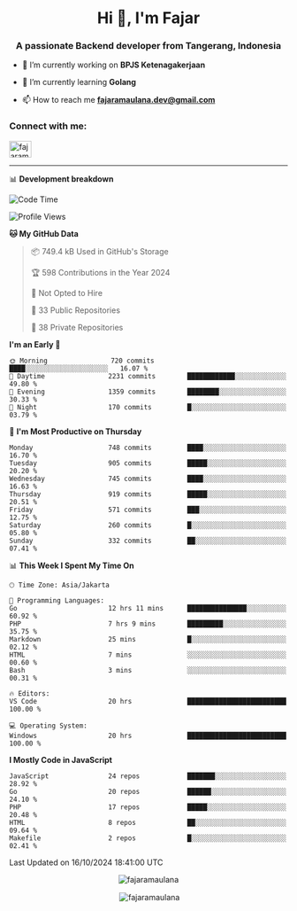 <h1 align="center">Hi 👋, I'm Fajar</h1>
<h3 align="center">A passionate Backend developer from Tangerang, Indonesia</h3>

<!-- <p align="left"> <img src="https://komarev.com/ghpvc/?username=fajaramaulana&label=Profile%20views&color=0e75b6&style=flat" alt="fajaramaulana" /> </p> -->

- 🔭 I’m currently working on **BPJS Ketenagakerjaan**

- 🌱 I’m currently learning **Golang**

- 📫 How to reach me **fajaramaulana.dev@gmail.com**

<h3 align="left">Connect with me:</h3>
<p align="left">
<a href="https://linkedin.com/in/fajar-agus-maulana-73533a180/" target="blank"><img align="center" src="https://raw.githubusercontent.com/rahuldkjain/github-profile-readme-generator/master/src/images/icons/Social/linked-in-alt.svg" alt="fajaramaulana" height="30" width="40" /></a>
</p>

-------

📊 **Development breakdown**
<!--START_SECTION:waka-->
![Code Time](http://img.shields.io/badge/Code%20Time-2%2C349%20hrs%207%20mins-blue)

![Profile Views](http://img.shields.io/badge/Profile%20Views-58-blue)

**🐱 My GitHub Data** 

> 📦 749.4 kB Used in GitHub's Storage 
 > 
> 🏆 598 Contributions in the Year 2024
 > 
> 🚫 Not Opted to Hire
 > 
> 📜 33 Public Repositories 
 > 
> 🔑 38 Private Repositories 
 > 
**I'm an Early 🐤** 

```text
🌞 Morning                720 commits         ████░░░░░░░░░░░░░░░░░░░░░   16.07 % 
🌆 Daytime                2231 commits        ████████████░░░░░░░░░░░░░   49.80 % 
🌃 Evening                1359 commits        ████████░░░░░░░░░░░░░░░░░   30.33 % 
🌙 Night                  170 commits         █░░░░░░░░░░░░░░░░░░░░░░░░   03.79 % 
```
📅 **I'm Most Productive on Thursday** 

```text
Monday                   748 commits         ████░░░░░░░░░░░░░░░░░░░░░   16.70 % 
Tuesday                  905 commits         █████░░░░░░░░░░░░░░░░░░░░   20.20 % 
Wednesday                745 commits         ████░░░░░░░░░░░░░░░░░░░░░   16.63 % 
Thursday                 919 commits         █████░░░░░░░░░░░░░░░░░░░░   20.51 % 
Friday                   571 commits         ███░░░░░░░░░░░░░░░░░░░░░░   12.75 % 
Saturday                 260 commits         █░░░░░░░░░░░░░░░░░░░░░░░░   05.80 % 
Sunday                   332 commits         ██░░░░░░░░░░░░░░░░░░░░░░░   07.41 % 
```


📊 **This Week I Spent My Time On** 

```text
🕑︎ Time Zone: Asia/Jakarta

💬 Programming Languages: 
Go                       12 hrs 11 mins      ███████████████░░░░░░░░░░   60.92 % 
PHP                      7 hrs 9 mins        █████████░░░░░░░░░░░░░░░░   35.75 % 
Markdown                 25 mins             █░░░░░░░░░░░░░░░░░░░░░░░░   02.12 % 
HTML                     7 mins              ░░░░░░░░░░░░░░░░░░░░░░░░░   00.60 % 
Bash                     3 mins              ░░░░░░░░░░░░░░░░░░░░░░░░░   00.31 % 

🔥 Editors: 
VS Code                  20 hrs              █████████████████████████   100.00 % 

💻 Operating System: 
Windows                  20 hrs              █████████████████████████   100.00 % 
```

**I Mostly Code in JavaScript** 

```text
JavaScript               24 repos            ███████░░░░░░░░░░░░░░░░░░   28.92 % 
Go                       20 repos            ██████░░░░░░░░░░░░░░░░░░░   24.10 % 
PHP                      17 repos            █████░░░░░░░░░░░░░░░░░░░░   20.48 % 
HTML                     8 repos             ██░░░░░░░░░░░░░░░░░░░░░░░   09.64 % 
Makefile                 2 repos             █░░░░░░░░░░░░░░░░░░░░░░░░   02.41 % 
```




 Last Updated on 16/10/2024 18:41:00 UTC
<!--END_SECTION:waka-->
<p align="center"><img align="center" src="https://github-readme-stats.vercel.app/api/top-langs?username=fajaramaulana&show_icons=true&locale=en&layout=compact" alt="fajaramaulana" /></p>

<p align="center">&nbsp;<img align="center" src="https://github-readme-stats.vercel.app/api?username=fajaramaulana&show_icons=true&locale=en" alt="fajaramaulana" /></p>
